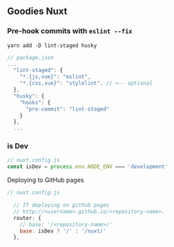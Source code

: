 ## Goodies Nuxt

### Pre-hook commits with `eslint --fix`

```shell
yarn add -D lint-staged husky
```

```javascript
// package.json
...
  "lint-staged": {
    "*.{js,vue}": "eslint",
    "*.{css,vue}": "stylelint". // <-- optional
  },
  "husky": {
    "hooks": {
      "pre-commit": "lint-staged"
    }
  },
  ...
```

### is Dev

```javascript
// nuxt.config.js
const isDev = process.env.NODE_ENV === 'development'
```

Deploying to GitHub pages

```javascript
// nuxt.config.js

  // If deploying on github pages
  // http://<username>.github.io/<repository-name>.
  router: {
    // base: '/<repository-name>/'
    base: isDev ? '/' : '/nuxt/'
  },
```
